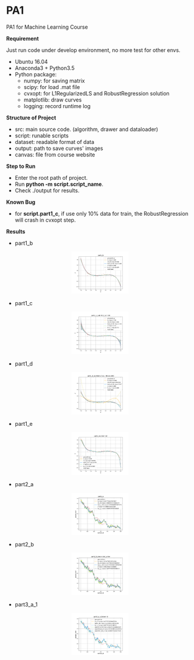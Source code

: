 # PA1
PA1 for Machine Learning Course


**Requirement**

Just run code under develop environment, no more test for other envs. 
  - Ubuntu 16.04
  - Anaconda3 + Python3.5
  - Python package: 
      - numpy: for saving matrix
      - scipy: for load .mat file
      - cvxopt: for L1RegularizedLS and RobustRegression solution
      - matplotlib: draw curves
      - logging: record runtime log


**Structure of Project**
  - src: main source code. (algorithm, drawer and dataloader)
  - script: runable scripts
  - dataset: readable format of data
  - output:  path to save curves' images
  - canvas:  file from course website
 
 
**Step to Run**
  - Enter the root path of project.
  - Run **python -m script.script_name**.
  - Check ./output for results.


**Known Bug**
  - for **script.part1_c**, if use only 10% data for train, the RobustRegression will crash in cvxopt step. 
  
  
**Results**
  - part1_b
<center>
<img src="output/part1/part1_b.jpg" width="30%" height="30%" />
</center>

  - part1_c  
<center>
<img src="output/part1/part1_c_sub=0.5_run=10.jpg" width="30%" height="30%" />
</center>

  - part1_d
<center>
<img src="output/part1/part1_d_outliders: [(11, -98515.89)].jpg" width="30%" height="30%" />
</center>

  - part1_e
<center>
<img src="output/part1/part1_e-order=10.jpg" width="30%" height="30%" />
</center>

  - part2_a
<center>
<img src="output/part2/part2_a.jpg" width="30%" height="30%" />
</center>

  - part2_b
<center>
<img src="output/part2/part2_b_trans=2nd_order.jpg" width="30%" height="30%" />
</center>

  - part3_a_1
<center>
<img src="output/part3/part3_a_n_folder=3.jpg" width="30%" height="30%" />
</center>

